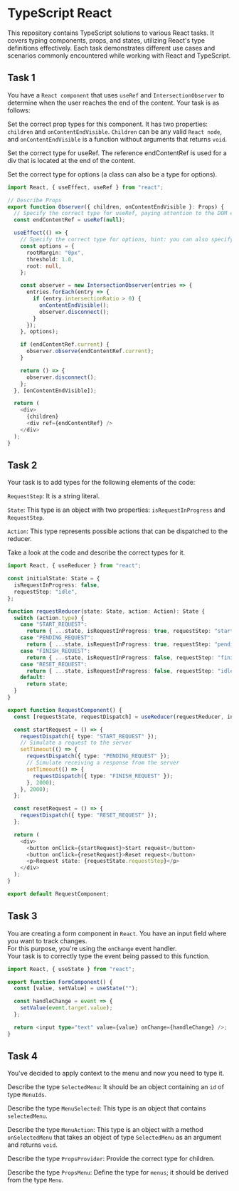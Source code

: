 # TypeScript React

This repository contains TypeScript solutions to various React tasks. It covers typing components,
props, and states, utilizing React's type definitions effectively. Each task demonstrates different
use cases and scenarios commonly encountered while working with React and TypeScript.

## Task 1

You have a `React component` that uses `useRef` and `IntersectionObserver` to determine when the
user reaches the end of the content. Your task is as follows:

Set the correct prop types for this component. It has two properties: `children` and
`onContentEndVisible`. `Children` can be any valid `React node`, and `onContentEndVisible` is a
function without arguments that returns `void`.

Set the correct type for useRef. The reference endContentRef is used for a div that is located at
the end of the content.

Set the correct type for options (a class can also be a type for options).

```ts
import React, { useEffect, useRef } from "react";

// Describe Props
export function Observer({ children, onContentEndVisible }: Props) {
  // Specify the correct type for useRef, paying attention to the DOM element we are passing it to
  const endContentRef = useRef(null);

  useEffect(() => {
    // Specify the correct type for options, hint: you can also specify a class as a type
    const options = {
      rootMargin: "0px",
      threshold: 1.0,
      root: null,
    };

    const observer = new IntersectionObserver(entries => {
      entries.forEach(entry => {
        if (entry.intersectionRatio > 0) {
          onContentEndVisible();
          observer.disconnect();
        }
      });
    }, options);

    if (endContentRef.current) {
      observer.observe(endContentRef.current);
    }

    return () => {
      observer.disconnect();
    };
  }, [onContentEndVisible]);

  return (
    <div>
      {children}
      <div ref={endContentRef} />
    </div>
  );
}
```

## Task 2

Your task is to add types for the following elements of the code:

`RequestStep`: It is a string literal.

`State`: This type is an object with two properties: `isRequestInProgress` and `RequestStep`.

`Action`: This type represents possible actions that can be dispatched to the reducer.

Take a look at the code and describe the correct types for it.

```ts
import React, { useReducer } from "react";

const initialState: State = {
  isRequestInProgress: false,
  requestStep: "idle",
};

function requestReducer(state: State, action: Action): State {
  switch (action.type) {
    case "START_REQUEST":
      return { ...state, isRequestInProgress: true, requestStep: "start" };
    case "PENDING_REQUEST":
      return { ...state, isRequestInProgress: true, requestStep: "pending" };
    case "FINISH_REQUEST":
      return { ...state, isRequestInProgress: false, requestStep: "finished" };
    case "RESET_REQUEST":
      return { ...state, isRequestInProgress: false, requestStep: "idle" };
    default:
      return state;
  }
}

export function RequestComponent() {
  const [requestState, requestDispatch] = useReducer(requestReducer, initialState);

  const startRequest = () => {
    requestDispatch({ type: "START_REQUEST" });
    // Simulate a request to the server
    setTimeout(() => {
      requestDispatch({ type: "PENDING_REQUEST" });
      // Simulate receiving a response from the server
      setTimeout(() => {
        requestDispatch({ type: "FINISH_REQUEST" });
      }, 2000);
    }, 2000);
  };

  const resetRequest = () => {
    requestDispatch({ type: "RESET_REQUEST" });
  };

  return (
    <div>
      <button onClick={startRequest}>Start request</button>
      <button onClick={resetRequest}>Reset request</button>
      <p>Request state: {requestState.requestStep}</p>
    </div>
  );
}

export default RequestComponent;
```

## Task 3

You are creating a form component in `React`. You have an input field where you want to track
changes.  
For this purpose, you're using the `onChange` event handler.  
Your task is to correctly type the event being passed to this function.

```ts
import React, { useState } from "react";

export function FormComponent() {
  const [value, setValue] = useState("");

  const handleChange = event => {
    setValue(event.target.value);
  };

  return <input type="text" value={value} onChange={handleChange} />;
}
```

## Task 4

You've decided to apply context to the menu and now you need to type it.

Describe the type `SelectedMenu`: It should be an object containing an `id` of type `MenuIds`.

Describe the type `MenuSelected`: This type is an object that contains `selectedMenu`.

Describe the type `MenuAction`: This type is an object with a method `onSelectedMenu` that takes an
object of type `SelectedMenu` as an argument and returns `void`.

Describe the type `PropsProvider`: Provide the correct type for children.

Describe the type `PropsMenu`: Define the type for `menus`; it should be derived from the type
`Menu`.
